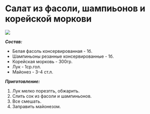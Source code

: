 # Салат из фасоли, шампиьонов и корейской моркови
![](/images/Kulinar/Salad/salat-s-kuricej-i-korejskoj-morkovkoj.jpg)

***Состав:***

- Белая фасоль консервированная - 1б.
- Шампиньоны резанные консервированные - 1б.
- Корейская морковь - 300гр.
- Лук - 1ср.гол.
- Майонез - 3-4 ст.л.

***Приготовление:***

1. Лук мелко порезпть, обжарить.
2. Слить сок из фасоли и шампиньонов.
3. Все смешать.
4. Заправить майонезом.
